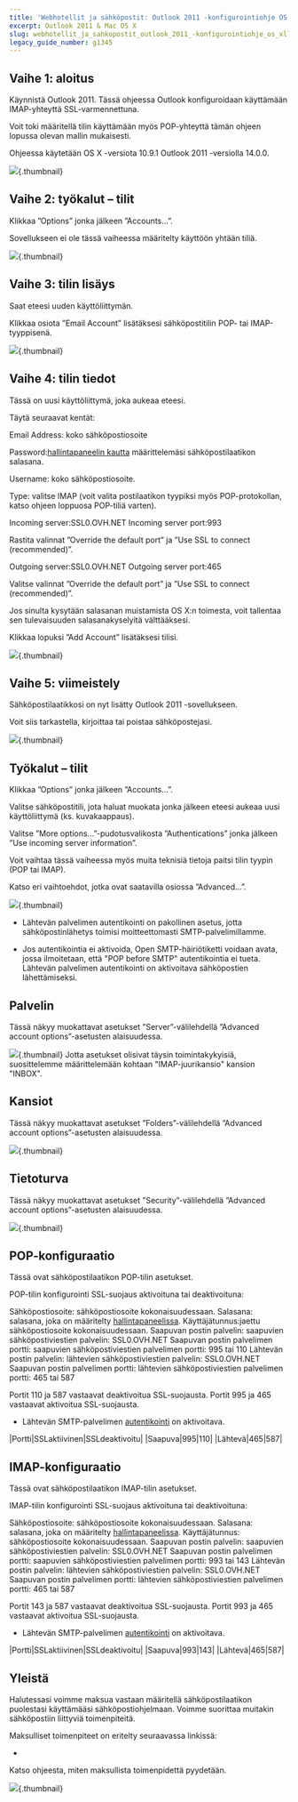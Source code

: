 ```yaml
---
title: 'Webhotellit ja sähköpostit: Outlook 2011 -konfigurointiohje OS X:lle'
excerpt: Outlook 2011 & Mac OS X
slug: webhotellit_ja_sahkopostit_outlook_2011_-konfigurointiohje_os_xlle
legacy_guide_number: g1345
---
```



## Vaihe 1: aloitus
Käynnistä Outlook 2011. Tässä ohjeessa Outlook konfiguroidaan käyttämään IMAP-yhteyttä SSL-varmennettuna.

Voit toki määritellä tilin käyttämään myös POP-yhteyttä tämän ohjeen lopussa olevan mallin mukaisesti.

Ohjeessa käytetään OS X -versiota 10.9.1 Outlook 2011 -versiolla 14.0.0.

![](images/img_1492.jpg){.thumbnail}


## Vaihe 2: työkalut – tilit
Klikkaa ”Options” jonka jälkeen ”Accounts...”.

Sovellukseen ei ole tässä vaiheessa määritelty käyttöön yhtään tiliä.

![](images/img_1493.jpg){.thumbnail}


## Vaihe 3: tilin lisäys
Saat eteesi uuden käyttöliittymän.

Klikkaa osiota ”Email Account” lisätäksesi sähköpostitilin POP- tai IMAP-tyyppisenä.

![](images/img_1494.jpg){.thumbnail}


## Vaihe 4: tilin tiedot
Tässä on uusi käyttöliittymä, joka aukeaa eteesi.

Täytä seuraavat kentät:

Email Address: koko sähköpostiosoite

Password:[hallintapaneelin kautta](https://www.ovh.com/managerv3/) määrittelemäsi sähköpostilaatikon salasana.

Username: koko sähköpostiosoite.

Type: valitse IMAP (voit valita postilaatikon tyypiksi myös POP-protokollan, katso ohjeen loppuosa POP-tiliä varten).

Incoming server:SSL0.OVH.NET
Incoming server port:993

Rastita valinnat ”Override the default port” ja  ”Use SSL to connect (recommended)”.

Outgoing server:SSL0.OVH.NET
Outgoing server port:465

Valitse valinnat ”Override the default port” ja  ”Use SSL to connect (recommended)”.

Jos sinulta kysytään salasanan muistamista OS X:n toimesta, voit tallentaa sen tulevaisuuden salasanakyselyitä välttääksesi.

Klikkaa lopuksi ”Add Account” lisätäksesi tilisi.

![](images/img_1495.jpg){.thumbnail}


## Vaihe 5: viimeistely
Sähköpostilaatikkosi on nyt lisätty Outlook 2011 -sovellukseen.

Voit siis tarkastella, kirjoittaa tai poistaa sähköpostejasi.

![](images/img_1496.jpg){.thumbnail}


## Työkalut – tilit
Klikkaa ”Options” jonka jälkeen ”Accounts...”.

Valitse sähköpostitili, jota haluat muokata jonka jälkeen eteesi aukeaa uusi käyttöliittymä (ks. kuvakaappaus).

Valitse ”More options...”-pudotusvalikosta ”Authentications” jonka jälkeen ”Use incoming server information”.

Voit vaihtaa tässä vaiheessa myös muita teknisiä tietoja paitsi tilin tyypin (POP tai IMAP).

Katso eri vaihtoehdot, jotka ovat saatavilla osiossa ”Advanced...”.

![](images/img_2138.jpg){.thumbnail}

- Lähtevän palvelimen autentikointi on pakollinen asetus, jotta sähköpostinlähetys toimisi moitteettomasti SMTP-palvelimillamme.

- Jos autentikointia ei aktivoida, Open SMTP-häiriötiketti voidaan avata, jossa ilmoitetaan, että "POP before SMTP" autentikointia ei tueta. Lähtevän palvelimen autentikointi on aktivoitava sähköpostien lähettämiseksi.




## Palvelin
Tässä näkyy muokattavat asetukset ”Server”-välilehdellä ”Advanced account options”-asetusten alaisuudessa.

![](images/img_1498.jpg){.thumbnail}
Jotta asetukset olisivat täysin toimintakykyisiä, suosittelemme määrittelemään kohtaan "IMAP-juurikansio" kansion "INBOX".


## Kansiot
Tässä näkyy muokattavat asetukset ”Folders”-välilehdellä ”Advanced account options”-asetusten alaisuudessa.

![](images/img_1499.jpg){.thumbnail}


## Tietoturva
Tässä näkyy muokattavat asetukset ”Security”-välilehdellä ”Advanced account options”-asetusten alaisuudessa.

![](images/img_1500.jpg){.thumbnail}


## POP-konfiguraatio
Tässä ovat sähköpostilaatikon POP-tilin asetukset.

POP-tilin konfigurointi SSL-suojaus aktivoituna tai deaktivoituna: 

Sähköpostiosoite: sähköpostiosoite kokonaisuudessaan.
Salasana: salasana, joka on määritelty [hallintapaneelissa](https://www.ovh.com/managerv3/).
Käyttäjätunnus:jaettu sähköpostiosoite kokonaisuudessaan.
Saapuvan postin palvelin: saapuvien sähköpostiviestien palvelin: SSL0.OVH.NET
Saapuvan postin palvelimen portti: saapuvien sähköpostiviestien palvelimen portti: 995 tai 110
Lähtevän postin palvelin: lähtevien sähköpostiviestien palvelin: SSL0.OVH.NET
Saapuvan postin palvelimen portti: lähtevien sähköpostiviestien palvelimen portti: 465 tai 587

Portit 110 ja 587 vastaavat deaktivoitua SSL-suojausta.
Portit 995 ja 465 vastaavat  aktivoitua SSL-suojausta.


- Lähtevän SMTP-palvelimen [autentikointi](#modification_du_compte_e-mail_sur_outlook_2011_mac_outils_-_comptes) on aktivoitava.


|Portti|SSLaktiivinen|SSLdeaktivoitu|
|Saapuva|995|110|
|Lähtevä|465|587|




## IMAP-konfiguraatio
Tässä ovat sähköpostilaatikon IMAP-tilin asetukset.

IMAP-tilin konfigurointi SSL-suojaus aktivoituna tai deaktivoituna: 

Sähköpostiosoite: sähköpostiosoite kokonaisuudessaan.
Salasana: salasana, joka on määritelty [hallintapaneelissa](https://www.ovh.com/managerv3/).
Käyttäjätunnus: sähköpostiosoite kokonaisuudessaan.
Saapuvan postin palvelin: saapuvien sähköpostiviestien palvelin: SSL0.OVH.NET
Saapuvan postin palvelimen portti: saapuvien sähköpostiviestien palvelimen portti: 993 tai 143
Lähtevän postin palvelin: lähtevien sähköpostiviestien palvelin: SSL0.OVH.NET
Saapuvan postin palvelimen portti: lähtevien sähköpostiviestien palvelimen portti: 465 tai 587

Portit 143 ja 587 vastaavat deaktivoitua SSL-suojausta.
Portit 993 ja 465 vastaavat  aktivoitua SSL-suojausta.


- Lähtevän SMTP-palvelimen [autentikointi](#modification_du_compte_e-mail_sur_outlook_2011_mac_outils_-_comptes) on aktivoitava.


|Portti|SSLaktiivinen|SSLdeaktivoitu|
|Saapuva|993|143|
|Lähtevä|465|587|




## Yleistä
Halutessasi voimme maksua vastaan määritellä sähköpostilaatikon puolestasi käyttämääsi sähköpostiohjelmaan. Voimme suorittaa muitakin sähköpostiin liittyviä toimenpiteitä.

Maksulliset toimenpiteet on eritelty seuraavassa linkissä:


- []({legacy}1683)


Katso ohjeesta, miten maksullista toimenpidettä pyydetään.

![](images/img_2505.jpg){.thumbnail}

